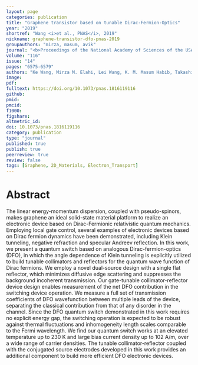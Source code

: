 ```yaml
---
layout: page
categories: publication
title: "Graphene transistor based on tunable Dirac-Fermion-Optics"
year: "2019"
shortref: "Wang <i>et al., PNAS</i>, 2019"
nickname: graphene-transistor-dfo-pnas-2019
groupauthors: "mirza, masum, avik"
journal: "<b>Proceedings of the National Academy of Sciences of the USA</b>"
volume: "116"
issue: "14"
pages: "6575-6579"
authors: "Ke Wang, Mirza M. Elahi, Lei Wang, K. M. Masum Habib, Takashi Taniguchi, Kenji Watanabe, James Hone, Avik W. Ghosh, Gil-Ho Lee, and Philip Kim"
image:
pdf: 
fulltext: https://doi.org/10.1073/pnas.1816119116
github: 
pmid: 
pmcid: 
f1000: 
figshare: 
altmetric_id: 
doi: 10.1073/pnas.1816119116
category: publication
type: "journal"
published: true
publish: true
peerreview: true
review: false
tags: [Graphene, 2D_Materials, Electron_Transport]
---
```


# Abstract 

The linear energy-momentum dispersion, coupled with pseudo-spinors, makes graphene an ideal solid-state material platform to realize an electronic device based on Dirac-Fermionic relativistic quantum mechanics. Employing local gate control, several examples of electronic devices based on Dirac fermion dynamics have been demonstrated, including Klein tunneling, negative refraction and specular Andreev reflection. In this work, we present a quantum switch based on analogous Dirac-fermion-optics (DFO), in which the angle dependence of Klein tunneling is explicitly utilized to build tunable collimators and reflectors for the quantum wave function of Dirac fermions. We employ a novel dual-source design with a single flat reflector, which minimizes diffusive edge scattering and suppresses the background incoherent transmission. Our gate-tunable collimator-reflector device design enables measurement of the net DFO contribution in the switching device operation. We measure a full set of transmission coefficients of DFO wavefunction between multiple leads of the device, separating the classical contribution from that of any disorder in the channel. Since the DFO quantum switch demonstrated in this work requires no explicit energy gap, the switching operation is expected to be robust against thermal fluctuations and inhomogeneity length scales comparable to the Fermi wavelength. We find our quantum switch works at an elevated temperature up to 230 K and large bias current density up to 102 A/m, over a wide range of carrier densities. The tunable collimator-reflector coupled with the conjugated source electrodes developed in this work provides an additional component to build more efficient DFO electronic devices.
